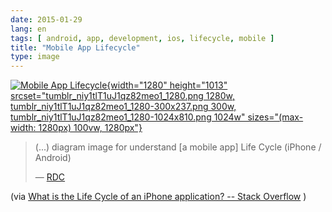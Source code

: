 ```yaml
---
date: 2015-01-29
lang: en
tags: [ android, app, development, ios, lifecycle, mobile ]
title: "Mobile App Lifecycle"
type: image
---
```


[![Mobile App
Lifecycle](tumblr_niy1tlT1uJ1qz82meo1_1280.png){width="1280"
height="1013"
srcset="tumblr_niy1tlT1uJ1qz82meo1_1280.png 1280w, tumblr_niy1tlT1uJ1qz82meo1_1280-300x237.png 300w, tumblr_niy1tlT1uJ1qz82meo1_1280-1024x810.png 1024w"
sizes="(max-width: 1280px) 100vw, 1280px"}](http://stackoverflow.com/a/14644625)

> (...) diagram image for understand \[a mobile app\] Life Cycle (iPhone
> / Android)
>
> — [RDC](http://stackoverflow.com/users/1371853/rdc)

(via [What is the Life Cycle of an iPhone application? -- Stack
Overflow](http://stackoverflow.com/a/14644625) )

